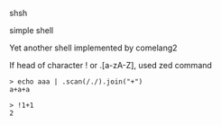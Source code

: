 shsh

simple shell

Yet another shell implemented by comelang2

If head of character ! or .[a-zA-Z], used zed command

```
> echo aaa | .scan(/./).join("+")
a+a+a

> !1+1
2
```

